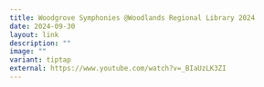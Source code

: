 ```yaml
---
title: Woodgrove Symphonies @Woodlands Regional Library 2024
date: 2024-09-30
layout: link
description: ""
image: ""
variant: tiptap
external: https://www.youtube.com/watch?v=_BIaUzLK3ZI
---
```

